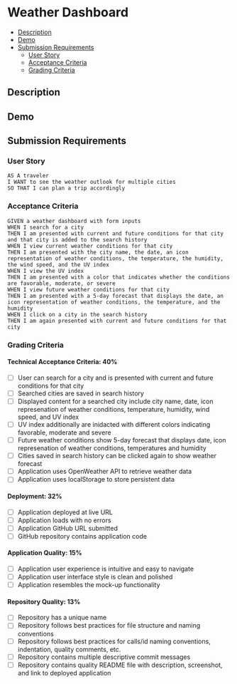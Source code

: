 # Weather Dashboard <!-- omit in toc -->
- [Description](#description)
- [Demo](#demo)
- [Submission Requirements](#submission-requirements)
  - [User Story](#user-story)
  - [Acceptance Criteria](#acceptance-criteria)
  - [Grading Criteria](#grading-criteria)
## Description
## Demo
## Submission Requirements
### User Story
```
AS A traveler
I WANT to see the weather outlook for multiple cities
SO THAT I can plan a trip accordingly
```
### Acceptance Criteria
```
GIVEN a weather dashboard with form inputs
WHEN I search for a city
THEN I am presented with current and future conditions for that city and that city is added to the search history
WHEN I view current weather conditions for that city
THEN I am presented with the city name, the date, an icon representation of weather conditions, the temperature, the humidity, the wind speed, and the UV index
WHEN I view the UV index
THEN I am presented with a color that indicates whether the conditions are favorable, moderate, or severe
WHEN I view future weather conditions for that city
THEN I am presented with a 5-day forecast that displays the date, an icon representation of weather conditions, the temperature, and the humidity
WHEN I click on a city in the search history
THEN I am again presented with current and future conditions for that city
```
### Grading Criteria
#### Technical Acceptance Criteria: 40% <!-- omit in toc -->
- [ ] User can search for a city and is presented with current and future conditions for that city
- [ ] Searched cities are saved in search history
- [ ] Displayed content for a searched city include city name, date, icon represenation of weather conditions, temperature, humidity, wind speed, and UV index
- [ ] UV index additionally are inidacted with different colors indicating favorable, moderate and severe
- [ ] Future weather conditions show 5-day forecast that displays date, icon represenation of weather conditions, temperatures and humidity
- [ ] Cities saved in search history can be clicked again to show weather forecast
- [ ] Application uses OpenWeather API to retrieve weather data
- [ ] Application uses localStorage to store persistent data
#### Deployment: 32% <!-- omit in toc -->
- [ ] Application deployed at live URL
- [ ] Application loads with no errors
- [ ] Application GitHub URL submitted
- [ ] GitHub repository contains application code
#### Application Quality: 15% <!-- omit in toc -->
- [ ] Application user experience is intuitive and easy to navigate
- [ ] Application user interface style is clean and polished
- [ ] Application resembles the mock-up functionality
#### Repository Quality: 13% <!-- omit in toc -->
- [ ] Repository has a unique name
- [ ] Repository follows best practices for file structure and naming conventions
- [ ] Repository follows best practices for calls/id naming conventions, indentation, quality comments, etc.
- [ ] Repository contains multiple descriptive commit messages
- [ ] Repository contains quality README file with description, screenshot, and link to deployed application